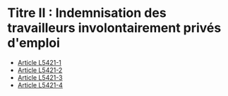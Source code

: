 # Titre II : Indemnisation des travailleurs involontairement privés d'emploi  

* [Article L5421-1](./LEGIARTI000031009616.md)
* [Article L5421-2](./LEGIARTI000006903820.md)
* [Article L5421-3](./LEGIARTI000019280030.md)
* [Article L5421-4](./LEGIARTI000028498642.md)
